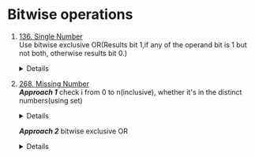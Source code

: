 # Bitwise operations
1. [136. Single Number](https://leetcode.com/problems/single-number)  
    Use bitwise exclusive OR(Results bit 1,if any of the operand bit is 1 but not both, otherwise results bit 0.)
    <details>

      ```python
      def singleNumber(self, nums: List[int]) -> int:
          result = 0
          for n in nums:
              result ^= n
          return result      
      ```
    </details>
1. [268. Missing Number](https://leetcode.com/problems/missing-number)  
   ***Approach 1*** check i from 0 to n(inclusive), whether it's in the distinct numbers(using set)
    <details>

      ```python
        def missingNumber(self, nums: List[int]) -> int:
            distinctNums = set(nums)
            for i in range(len(nums) + 1):
                if i not in distinctNums:
                    return i         
      ```
    </details>
    
   ***Approach 2*** bitwise exclusive OR  
    <details>

      ```python
        def missingNumber(self, nums: List[int]) -> int:
            result = len(nums)
            for i, n in enumerate(nums):
                result ^= i ^ n
            
            return result        
      ```
    </details>
